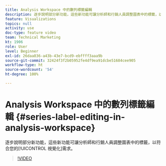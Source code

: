 ```yaml
---
title: Analysis Workspace 中的數列標籤編輯
description: 逐步說明部分新功能，這些新功能可讓分析師和行銷人員調整圖表中的標籤，以符合您的視覺化需求。
feature: Visualizations
topics: null
activity: use
doc-type: feature video
team: Technical Marketing
kt: 1906
role: User
level: Beginner
exl-id: 26daa836-a43b-43e7-bcd9-ebffff3aaa9b
source-git-commit: 32424f3f2b05952fe4df9ea91dcbe51684cee905
workflow-type: ht
source-wordcount: '54'
ht-degree: 100%

---
```


# Analysis Workspace 中的數列標籤編輯 {#series-label-editing-in-analysis-workspace}

逐步說明部分新功能，這些新功能可讓分析師和行銷人員調整圖表中的標籤，以符合您的[!UICONTROL 視覺化]需求。

>[!VIDEO](https://video.tv.adobe.com/v/23728/?quality=12)
